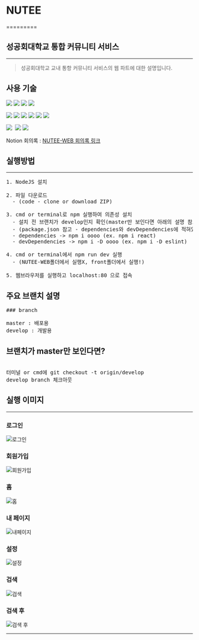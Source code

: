 # NUTEE
=========
## 성공회대학교 통합 커뮤니티 서비스
---------
> 성공회대학교 교내 통항 커뮤니티 서비스의 웹 파트에 대한 설명입니다. 
    
    
## 사용 기술
<img src="https://img.shields.io/badge/JavaScript-F7DF1E?style=flat-square&logo=JavaScript&logoColor=white" />&nbsp;<img src="https://img.shields.io/badge/CSS3-1572B6?style=flat-square&logo=CSS3&logoColor=white" />&nbsp;<img src="https://img.shields.io/badge/HTML5-E34F26?style=flat-square&logo=HTML5&logoColor=white" />&nbsp;<img src="https://img.shields.io/badge/React-61DAFB?style=flat-square&logo=React&logoColor=white" />
   
<img src="https://img.shields.io/badge/Redux-Saga-999999?style=flat-square&logo=Redux-Saga&logoColor=white" />&nbsp;<img src="https://img.shields.io/badge/Redux-764ABC?style=flat-square&logo=Redux&logoColor=white" />&nbsp;<img src="https://img.shields.io/badge/Next.js-000000?style=flat-square&logo=Next.js&logoColor=white" />&nbsp;<img src="https://img.shields.io/badge/ESlint-4B32C3?style=flat-square&logo=ESlint&logoColor=white" />&nbsp;<img src="https://img.shields.io/badge/Webpack-8DD6F9?style=flat-square&logo=Webpack&logoColor=white" />&nbsp;<img src="https://img.shields.io/badge/AntDesign-0170FE?style=flat-square&logo=AntDesign&logoColor=white" />
    
<img src="https://img.shields.io/badge/AmazonAWS-232F3E?style=flat-square&logo=AmazonAWS&logoColor=white" />&nbsp;
<img src="https://img.shields.io/badge/GitHub-181717?style=flat-square&logo=GitHub&logoColor=white" />&nbsp;<img src="https://img.shields.io/badge/Notion-000000?style=flat-square&logo=Notion&logoColor=white" />
   
Notion 회의록 : [NUTEE-WEB 회의록 링크](https://turquoise-countess-97d.notion.site/Web-ee029b9489a04061b55d50434a205fbb, "Nutee-web")
   
   
## 실행방법
------------
<pre>
1. NodeJS 설치
   
2. 파일 다운로드
  - (code - clone or download ZIP)
   
3. cmd or terminal로 npm 실행하여 의존성 설치
  - 설치 전 브랜치가 develop인지 확인(master만 보인다면 아래의 설명 참고)
  - (package.json 참고 - dependencies와 devDependencies에 적혀있는 것들 설치)
  - dependencies -> npm i oooo (ex. npm i react)
  - devDependencies -> npm i -D oooo (ex. npm i -D eslint)
   
4. cmd or terminal에서 npm run dev 실행
  - (NUTEE-WEB폴더에서 실행X, front폴더에서 실행!)
   
5. 웹브라우저를 실행하고 localhost:80 으로 접속
</pre> 

## 주요 브랜치 설명
<pre>
### branch

master : 배포용
develop : 개발용
</pre>
   
   
## 브랜치가 master만 보인다면?
<pre>   
터미널 or cmd에 git checkout -t origin/develop 
develop branch 체크아웃
</pre>
   
   
## 실행 이미지
------------
   
### 로그인
![로그인](https://user-images.githubusercontent.com/62700252/149049550-5b494504-ebdb-48ef-bc3c-c93dd9925440.PNG)
   
### 회원가입
![회원가입](https://user-images.githubusercontent.com/62700252/149049660-26ddfc01-6646-4fc1-90d8-d5c77a57078f.PNG)
   
### 홈
![홈](https://user-images.githubusercontent.com/62700252/149049615-26338910-5773-43a4-ac0d-f7a6481253c3.PNG)
   
### 내 페이지
![내페이지](https://user-images.githubusercontent.com/62700252/149049699-a0596d44-ae38-44e0-a7a7-aed7648889ff.PNG)
   
### 설정
![설정](https://user-images.githubusercontent.com/62700252/149049706-5f7e609e-7046-4222-84ad-04df847f8ec6.PNG)
   
### 검색
![검색](https://user-images.githubusercontent.com/62700252/149049730-f436a957-d938-419e-b0f0-31256043b18e.PNG)
   
### 검색 후
![검색 후](https://user-images.githubusercontent.com/62700252/149049736-29e182db-3e4b-4fc5-a9fd-0a844f6cdb47.PNG)
   
     
-------------

